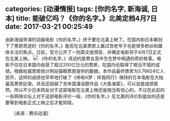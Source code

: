 ﻿categories: [动漫情报]
tags: [你的名字, 新海诚, 日本]
title: 能破亿吗？《你的名字。》北美定档4月7日
date: 2017-03-21 00:25:49
---
由新海诚导演的动画电影《你的名字。》终于要在北美上映了。在国内和日本都创下了票房奇迹的《你的名字。》能否在北美票房上赢过宫老爷子也是很多粉丝和媒体关注的焦点。日前，官方公开了一则英文版预告，并确定电影将于4月7日正式在北美上映。
<img src='http://p1.bpimg.com/574295/f913fb07f813f88d.jpg'>
《你的名字。》讲述的是男女高中生在梦中相遇的奇妙故事。电影不仅在日本国内收获了超过200亿日元的票房，在国内也取得了相当不错的成绩。根据权威票房统计网站猫眼票房提供的数据，本作品最终票房为5.76624亿人民币，这样的成绩也早早地打破了《哆啦A梦：伴我同行》保持的日本电影在大陆最高票房纪录。并且还超越了去年国漫话题作品《大鱼海棠》，可以说是成绩斐然。所以不少日本网友对于这部电影在北美上映还是相当有信心的。不过在此前的一些网络论坛上对于这部电影评价一般，《你的名字。》在北美的评价到底如何还是要等到电影正式上映之后才能知晓。

　　[来源：腾讯动漫]